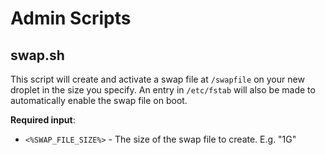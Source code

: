 Admin Scripts
=============

swap.sh
-------

This script will create and activate a swap file at `/swapfile` on your new droplet in the size you specify.  An entry in `/etc/fstab` will also be made to automatically enable the swap file on boot.

**Required input**:

* `<%SWAP_FILE_SIZE%>` - The size of the swap file to create. E.g. "1G"